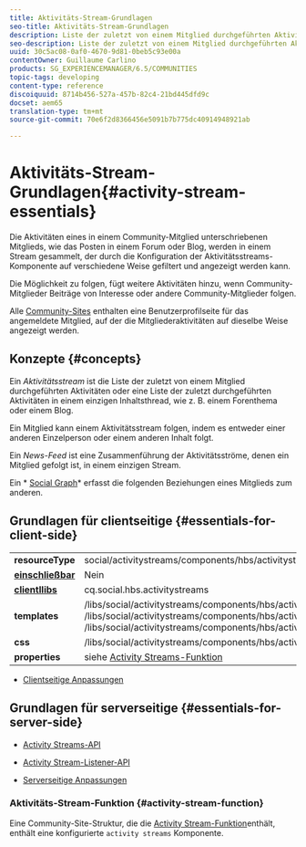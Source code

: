 ```yaml
---
title: Aktivitäts-Stream-Grundlagen
seo-title: Aktivitäts-Stream-Grundlagen
description: Liste der zuletzt von einem Mitglied durchgeführten Aktivitäten oder einer Liste der zuletzt durchgeführten Aktivitäten in einem einzigen Inhaltsthread
seo-description: Liste der zuletzt von einem Mitglied durchgeführten Aktivitäten oder einer Liste der zuletzt durchgeführten Aktivitäten in einem einzigen Inhaltsthread
uuid: 30c5ac08-0af0-4670-9d81-0beb5c93e00a
contentOwner: Guillaume Carlino
products: SG_EXPERIENCEMANAGER/6.5/COMMUNITIES
topic-tags: developing
content-type: reference
discoiquuid: 8714b456-527a-457b-82c4-21bd445dfd9c
docset: aem65
translation-type: tm+mt
source-git-commit: 70e6f2d8366456e5091b7b775dc40914948921ab

---
```



# Aktivitäts-Stream-Grundlagen{#activity-stream-essentials}

Die Aktivitäten eines in einem Community-Mitglied unterschriebenen Mitglieds, wie das Posten in einem Forum oder Blog, werden in einem Stream gesammelt, der durch die Konfiguration der Aktivitätsstreams-Komponente auf verschiedene Weise gefiltert und angezeigt werden kann.

Die Möglichkeit zu folgen, fügt weitere Aktivitäten hinzu, wenn Community-Mitglieder Beiträge von Interesse oder andere Community-Mitglieder folgen.

Alle [Community-Sites](/help/communities/overview.md#communitiessites) enthalten eine Benutzerprofilseite für das angemeldete Mitglied, auf der die Mitgliederaktivitäten auf dieselbe Weise angezeigt werden.

## Konzepte {#concepts}

Ein *Aktivitätsstream* ist die Liste der zuletzt von einem Mitglied durchgeführten Aktivitäten oder eine Liste der zuletzt durchgeführten Aktivitäten in einem einzigen Inhaltsthread, wie z. B. einem Forenthema oder einem Blog.

Ein Mitglied kann einem Aktivitätsstream folgen, indem es entweder einer anderen Einzelperson oder einem anderen Inhalt folgt.

Ein *News-Feed* ist eine Zusammenführung der Aktivitätsströme, denen ein Mitglied gefolgt ist, in einem einzigen Stream.

Ein * [Social Graph](/help/communities/essentials-socialgraph.md)* erfasst die folgenden Beziehungen eines Mitglieds zum anderen.

## Grundlagen für clientseitige {#essentials-for-client-side}

<table>
 <tbody>
  <tr>
   <td> <strong>resourceType</strong></td>
   <td>social/activitystreams/components/hbs/activitystreams</td>
  </tr>
  <tr>
   <td> <a href="/help/communities/scf.md#add-or-include-a-communities-component"><strong>einschließbar</strong></a></td>
   <td>Nein</td>
  </tr>
  <tr>
   <td> <a href="/help/communities/clientlibs.md"><strong>clientllibs</strong></a></td>
   <td>cq.social.hbs.activitystreams</td>
  </tr>
  <tr>
   <td> <strong>templates</strong></td>
   <td> /libs/social/activitystreams/components/hbs/activitystreams/activitystreams.hbs<br /> /libs/social/activitystreams/components/hbs/activitystreams/activity/activity-title.hbs<br /> /libs/social/activitystreams/components/hbs/activitystreams/activity/activity.hbs</td>
  </tr>
  <tr>
   <td> <strong>css</strong></td>
   <td> /libs/social/activitystreams/components/hbs/activitystreams/clientlibs/activitystreams.css</td>
  </tr>
  <tr>
   <td><strong> properties</strong></td>
   <td>siehe <a href="/help/communities/activities.md">Activity Streams-Funktion</a></td>
  </tr>
 </tbody>
</table>

* [Clientseitige Anpassungen](/help/communities/client-customize.md)

## Grundlagen für serverseitige {#essentials-for-server-side}

* [Activity Streams-API](https://helpx.adobe.com/experience-manager/6-5/sites/developing/using/reference-materials/javadoc/com/adobe/cq/social/activitystreams/api/package-frame.html)

* [Activity Stream-Listener-API](https://helpx.adobe.com/experience-manager/6-5/sites/developing/using/reference-materials/javadoc/com/adobe/cq/social/activitystreams/listener/api/package-frame.html)

* [Serverseitige Anpassungen](/help/communities/server-customize.md)

### Aktivitäts-Stream-Funktion {#activity-stream-function}

Eine Community-Site-Struktur, die die [Activity Stream-Funktion](/help/communities/functions.md#activity-stream-function)enthält, enthält eine konfigurierte `activity streams` Komponente.
